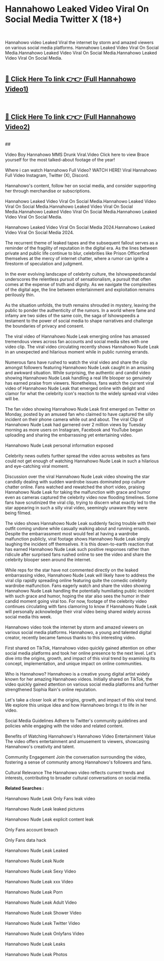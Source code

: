 # Hannahowo Leaked Video Viral On Social Media Twitter X (18+) <br>
<br>

Hannahowo video Leaked Viral the internet by storm and amazed viewers on various social media platforms. Hannahowo Leaked Video Viral On Social Media.Hannahowo Leaked Video Viral On Social Media.Hannahowo Leaked Video Viral On Social Media.<br>
 <br>

##  <a href="https://play.trustnlinepharmacy.us?title=Full Hannahowo&ref=git">🔴 Click Here To link 👉👉 (Full Hannahowo Video1)</a><br>
  <br>

##  <a href="https://play.trustnlinepharmacy.us?title=Full Hannahowo&ref=git">🔴 Click Here To link 👉👉 (Full Hannahowo Video2)</a><br>
  <br>
  ##


  <br>

  <br>
Video Boy Hannahowo MMS Drunk Viral.Video Click here to view Brace yourself for the most talked-about footage of the year!
<br><br>
Where i can watch Hannahowo Full Video? WATCH HERE! Viral Hannahowo Full Video Instagram, Twitter (X), Discord.
<br><br>
Hannahowo's content, follow her on social media, and consider supporting her through merchandise or subscriptions.
<br><br>
Hannahowo Leaked Video Viral On Social Media.Hannahowo Leaked Video Viral On Social Media.Hannahowo Leaked Video Viral On Social Media.Hannahowo Leaked Video Viral On Social Media.Hannahowo Leaked Video Viral On Social Media.
<br><br>
Hannahowo Leaked Video Viral On Social Media 2024.Hannahowo Leaked Video Viral On Social Media 2024.
<br><br>
The recurrent theme of leaked tapes and the subsequent fallout serves as a reminder of the fragility of reputation in the digital era. As the lines between private and public life continue to blur, celebrities like Prison Officerfind themselves at the mercy of internet chatter, where a rumor can ignite a firestorm of speculation and judgment.
<br><br>
In the ever evolving landscape of celebrity culture, the Ishowspeedscandal underscores the relentless pursuit of sensationalism, a pursuit that often comes at the expense of truth and dignity. As we navigate the complexities of the digital age, the line between entertainment and exploitation remains perilously thin.
<br><br>
As the situation unfolds, the truth remains shrouded in mystery, leaving the public to ponder the authenticity of the rumors. In a world where fame and infamy are two sides of the same coin, the saga of Ishowspeedis a testament to the power of social media to shape narratives and challenge the boundaries of privacy and consent.
<br><br>
The viral video of Hannahowo Nude Leak emerging online has amassed tremendous views across fan accounts and social media sites with one video clip. The viral video circulating recently shows Hannahowo Nude Leak in an unexpected and hilarious moment while in public running errands.
<br><br>
Numerous fans have rushed to watch the viral video and share the clip amongst followers featuring Hannahowo Nude Leak caught in an amusing and awkward situation. While surprising, the authentic and candid video showing Hannahowo Nude Leak handling a real life blooper so genuinely has earned praise from viewers. Nonetheless, fans watch the current viral video of Hannahowo Nude Leak that emerged online with delight and clamor for what the celebrity icon's reaction to the widely spread viral video will be.
<br><br>
The fan video showing Hannahowo Nude Leak first emerged on Twitter on Monday, posted by an amused fan who claimed to have captured the silly incident on their phone camera while out and about. The viral Clip of Hannahowo Nude Leak had garnered over 2 million views by Tuesday morning as more users on Instagram, Facebook and YouTube began uploading and sharing the embarrassing yet entertaining video.
<br><br>
Hannahowo Nude Leak personal information exposed
<br><br>
Celebrity news outlets further spread the video across websites as fans could not get enough of watching Hannahowo Nude Leak in such a hilarious and eye-catching viral moment.
<br><br>
Discussion over the viral Hannahowo Nude Leak video showing the star candidly dealing with sudden wardrobe issues dominated pop culture chatter online. Fans watched and rewatched the short video, praising Hannahowo Nude Leak for taking the malfunction with grace and humor even as cameras captured the celebrity video now flooding timelines. Some fans have scrutinized the viral clip, trying to discern what exactly led to the star appearing in such a silly viral video, seemingly unaware they were being filmed.
<br><br>
The video shows Hannahowo Nude Leak suddenly facing trouble with their outfit coming undone while casually walking about and running errands. Despite the embarrassment most would feel at having a wardrobe malfunction publicly, viral footage shows Hannahowo Nude Leak simply laughing the incident off themselves. It is this down-to-earth reaction that has earned Hannahowo Nude Leak such positive responses rather than ridicule after surprised fans rushed online to see the video and share the celebrity blooper seen around the internet.
<br><br>
While reps for the star have not commented directly on the leaked embarrassing video, Hannahowo Nude Leak will likely have to address the viral clip rapidly spreading online featuring quite the comedic celebrity wardrobe malfunction. Fans eagerly watch and share the video showing Hannahowo Nude Leak handling the potentially humiliating public incident with such grace and humor, hoping the star also sees the humor in their candid moment going viral too. For now, footage of the celebrity video continues circulating with fans clamoring to know if Hannahowo Nude Leak will personally acknowledge their viral video being shared widely across social media this week.
<br><br>
Hannahowo video took the internet by storm and amazed viewers on various social media platforms. Hannahowo, a young and talented digital creator, recently became famous thanks to this interesting video.
<br><br>
First shared on TikTok, Hannahowo video quickly gained attention on other social media platforms and took her online presence to the next level. Let's dive into the origins, growth, and impact of this viral trend by examining its concept, implementation, and unique impact on online communities.
<br><br>
Who is Hannahowo? Hannahowo is a creative young digital artist widely known for her amazing Hannahowo videos. Initially shared on TikTok, the video quickly gained attention on various social media platforms and further strengthened Sophia Rain's online reputation.
<br><br>
Let's take a closer look at the origins, growth, and impact of this viral trend. We explore this unique idea and how Hannahowo brings it to life in her video.
<br><br>
Social Media Guidelines Adhere to Twitter's community guidelines and policies while engaging with the video and related content.
<br><br>
Benefits of Watching Hannahowo's Hannahowo Video Entertainment Value The video offers entertainment and amusement to viewers, showcasing Hannahowo's creativity and talent.
<br><br>
Community Engagement Join the conversation surrounding the video, fostering a sense of community among Hannahowo's followers and fans.
<br><br>
Cultural Relevance The Hannahowo video reflects current trends and interests, contributing to broader cultural conversations on social media.
<br><br>
<strong>Related Searches :</strong>
<br><br>
Hannahowo Nude Leak Only Fans leak video
<br><br>
Hannahowo Nude Leak leaked pictures
<br><br>
Hannahowo Nude Leak explicit content leak
<br><br>
Only Fans account breach
<br><br>
Only Fans data hack
<br><br>
Hannahowo Nude Leak Leaked
<br><br>
Hannahowo Nude Leak Nude
<br><br>
Hannahowo Nude Leak Sexy Video
<br><br>
Hannahowo Nude Leak xxx Video
<br><br>
Hannahowo Nude Leak Porn
<br><br>
Hannahowo Nude Leak Adult Video
<br><br>
Hannahowo Nude Leak Shower Video
<br><br>
Hannahowo Nude Leak Twitter Video
<br><br>
Hannahowo Nude Leak Onlyfans Video
<br><br>
Hannahowo Nude Leak Leaks
<br><br>
Hannahowo Nude Leak Photos